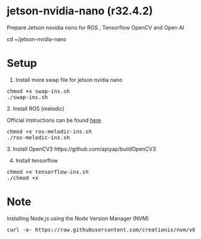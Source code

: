 # jetson-nvidia-nano (r32.4.2)
Prepare Jetson novidia nono for ROS , Tensorflow OpenCV and Open AI

cd ~/jetson-nvidia-nano
# Setup
1. Install more swap file for jetson nvidia nano
<div class="highlight highlight-source-shell"><pre>
chmod +x swap-ins.sh
./swap-ins.sh
</pre></div>
2. Install ROS (melodic)<br>
<p>Official instructions can be found <a href="http://wiki.ros.org/melodic/Installation/Ubuntu" rel="nofollow">here</a></p>
<div class="highlight highlight-source-shell"><pre>
chmod +x ros-melodic-ins.sh
./ros-melodic-ins.sh
</pre></div>
3. Install OpenCV3
https://github.com/apiyap/buildOpenCV3

4. Install tensorflow 
<div class="highlight highlight-source-shell"><pre>
chmod +x tensorflow-ins.sh
./chmod +x 
</pre></div>
  
# Note
Installing Node,js using the Node Version Manager (NVM)
<pre>
curl -o- https://raw.githubusercontent.com/creationix/nvm/v0.33.11/install.sh | bash
</pre>
